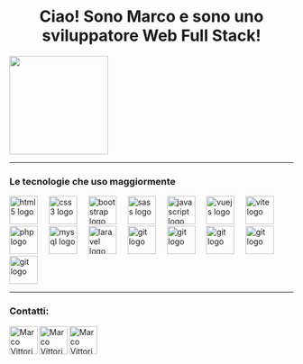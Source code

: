 <h1 align="center">Ciao! Sono Marco e sono uno sviluppatore Web Full Stack! </h1>

<div>
  <a href="https://github.com/marcovittoriozacca">
    <img align="center" height="175px"  src="https://github-readme-stats.vercel.app/api/top-langs/?username=marcovittoriozacca&text_color=FFFFFF&bg_color=000000&title_color=94b4a4&langs_count=15&layout=compact&hide_border=true" />
  </a>
</div>

<hr>

<div>
  <h3>Le tecnologie che uso maggiormente</h3>
<div align="left">
  <img src="https://skillicons.dev/icons?i=html" height="50" alt="html5 logo"  />
  <img width="12" />
  <img src="https://skillicons.dev/icons?i=css" height="50" alt="css3 logo"  />
  <img width="12" />
  <img src="https://skillicons.dev/icons?i=bootstrap" height="50" alt="bootstrap logo"  />
  <img width="12" />
  <img src="https://skillicons.dev/icons?i=sass" height="50" alt="sass logo"  />
  <img width="12" />
  <img src="https://skillicons.dev/icons?i=js" height="50" alt="javascript logo"  />
  <img width="12" />
  <img src="https://skillicons.dev/icons?i=vue" height="50" alt="vuejs logo"  />
  <img width="12" />
  <img src="https://skillicons.dev/icons?i=vite" height="50" alt="vite logo"  />
  <img width="12" />
  <img src="https://skillicons.dev/icons?i=php" height="50" alt="php logo"  />
  <img width="12" />
  <img src="https://skillicons.dev/icons?i=mysql" height="50" alt="mysql logo"  />
  <img width="12" />
  <img src="https://skillicons.dev/icons?i=laravel" height="50" alt="laravel logo"  />
  <img width="12" />
  <img src="https://skillicons.dev/icons?i=git" height="50" alt="git logo"  />
  <img width="12" />
  <img src="https://skillicons.dev/icons?i=react" height="50" alt="git logo"  />
  <img width="12" />
  <img src="https://skillicons.dev/icons?i=tailwind" height="50" alt="git logo"  />
  <img width="12" />
  <img src="https://skillicons.dev/icons?i=nodejs" height="50" alt="git logo"  />
  <img width="12" />
  <img src="https://skillicons.dev/icons?i=express" height="50" alt="git logo"  />
</div>
</div>

<hr>

<div>
  <h3>Contatti:</h3>
  <a href="https://www.linkedin.com/in/marcovittoriozaccadev/">
     <img align="left" alt=" Marco Vittorio Zaccà | Linkedin" width="50" src="https://www.vectorlogo.zone/logos/linkedin/linkedin-icon.svg" />
  </a>
  <a href="mailto:zaccamarco01@gmail.com">
    <img align="left" alt="Marco Vittorio Zaccà | Gmail" width="50" src="https://www.vectorlogo.zone/logos/gmail/gmail-icon.svg" />
  </a>
  <a href="https://github.com/marcovittoriozacca?tab=repositories">
    <img align="left" alt="Marco Vittorio Zaccà| Github" width="50" src="https://www.vectorlogo.zone/logos/github/github-tile.svg" />
  </a>
</div>
